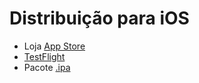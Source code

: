 # Distribuição para iOS

- Loja [App Store](https://developer.apple.com/distribute/)
- [TestFlight](https://developer.apple.com/testflight/)
- Pacote [.ipa](https://en.wikipedia.org/wiki/.ipa)
